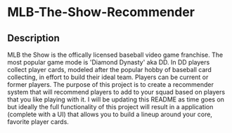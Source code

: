 # MLB-The-Show-Recommender
## Description
MLB the Show is the offically licensed baseball video game franchise. The most popular game mode is 'Diamond Dynasty' aka DD. In DD players collect player cards, modeled after the popular hobby of baseball card collecting, in effort to build their ideal team. Players can be current or former players. The purpose of this project is to create a recommender system that will recommend players to add to your squad based on players that you like playing with it. I will be updating this README as time goes on but ideally the full functionality of this project will result in a application (complete with a UI) that allows you to build a lineup around your core, favorite player cards.
